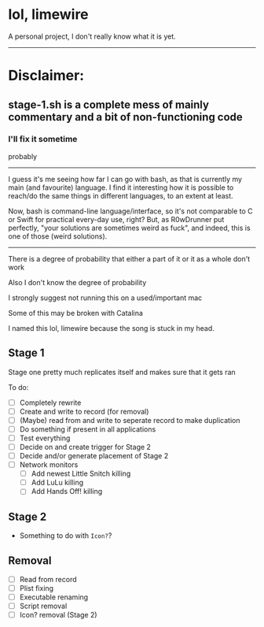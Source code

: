 # lol, limewire
A personal project, I don't really know what it is yet.

---

# Disclaimer:
## stage-1.sh is a complete mess of mainly commentary and a bit of non-functioning code
### I'll fix it sometime
probably

---

I guess it's me seeing how far I can go with bash, as that is currently my main (and favourite) language. I find it interesting how it is possible to reach/do the same things in different languages, to an extent at least. 

Now, bash is command-line language/interface, so it's not comparable to C or Swift for practical every-day use, right? But, as R0wDrunner put perfectly, "your solutions are sometimes weird as fuck", and indeed, this is one of those (weird solutions).

---

There is a degree of probability that either a part of it or it as a whole don't work

Also I don't know the degree of probability


I strongly suggest not running this on a used/important mac

Some of this may be broken with Catalina

I named this lol, limewire because the song is stuck in my head.

## Stage 1
Stage one pretty much replicates itself and makes sure that it gets ran

To do:
- [ ] Completely rewrite
- [ ] Create and write to record (for removal)
- [ ] (Maybe) read from and write to seperate record to make duplication
- [ ] Do something if present in all applications
- [ ] Test everything
- [ ] Decide on and create trigger for Stage 2
- [ ] Decide and/or generate placement of Stage 2
- [ ] Network monitors
  - [ ] Add newest Little Snitch killing
  - [ ] Add LuLu killing
  - [ ] Add Hands Off! killing

## Stage 2
- Something to do with `Icon?`?

## Removal
- [ ] Read from record
- [ ] Plist fixing
- [ ] Executable renaming
- [ ] Script removal
- [ ] Icon? removal (Stage 2)
